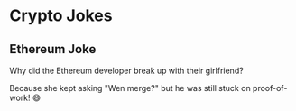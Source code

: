 # Crypto Jokes

## Ethereum Joke

Why did the Ethereum developer break up with their girlfriend?

Because she kept asking "Wen merge?" but he was still stuck on proof-of-work! 😄